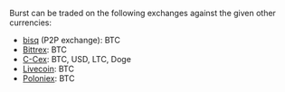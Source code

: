 Burst can be traded on the following exchanges against the given other currencies:

-   [bisq](https://markets.bisq.network/?market=burst_btc) (P2P exchange): BTC
-   [Bittrex](https://bittrex.com/Market/Index?MarketName=BTC-burst): BTC
-   [C-Cex](https://c-cex.com/?p=burst-btc): BTC, USD, LTC, Doge
-   [Livecoin](https://www.livecoin.net/): BTC
-   [Poloniex](https://poloniex.com/exchange#btc_burst): BTC

